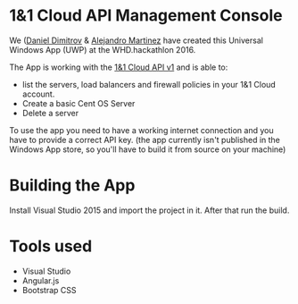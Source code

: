 # 1&1 Cloud API Management Console
We ([Daniel Dimitrov](https://twitter.com/compojoom) & [Alejandro Martinez](https://www.linkedin.com/in/alejandromartcu) have 
created this Universal Windows App (UWP) at the WHD.hackathlon 2016. 

The App is working with the [1&1 Cloud API v1](https://cloudpanel-api.1and1.com/documentation/v1/)
and is able to:

* list the servers, load balancers and firewall policies in your 1&1 Cloud account.
* Create a basic Cent OS Server 
* Delete a server

To use the app you need to have a working internet connection and you have to 
provide a correct API key. (the app currently isn't published in the Windows App store, so you'll have to build it from source on
your machine)

# Building the App
Install Visual Studio 2015 and import the project in it. After that run the build.

# Tools used
- Visual Studio
- Angular.js
- Bootstrap CSS 
